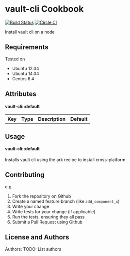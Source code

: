 vault-cli Cookbook
==================

[![Build Status](https://travis-ci.org/peterabbott/vault-cli.svg)](https://travis-ci.org/peterabbott/vault-cli)
[![Circle CI](https://circleci.com/gh/peterabbott/vault-cli.png?style=badge)](https://circleci.com/gh/peterabbott/vault-cli)

Install vault cli on a node

Requirements
------------
Tested on 
- Ubuntu 12.04
- Ubuntu 14.04
- Centos 6.4

Attributes
----------

#### vault-cli::default
<table>
  <tr>
    <th>Key</th>
    <th>Type</th>
    <th>Description</th>
    <th>Default</th>
  </tr>
</table>

Usage
-----
#### vault-cli::default

Installs vault cli using the ark recipe to install cross-platform

Contributing
------------

e.g.
1. Fork the repository on Github
2. Create a named feature branch (like `add_component_x`)
3. Write your change
4. Write tests for your change (if applicable)
5. Run the tests, ensuring they all pass
6. Submit a Pull Request using Github

License and Authors
-------------------
Authors: TODO: List authors
